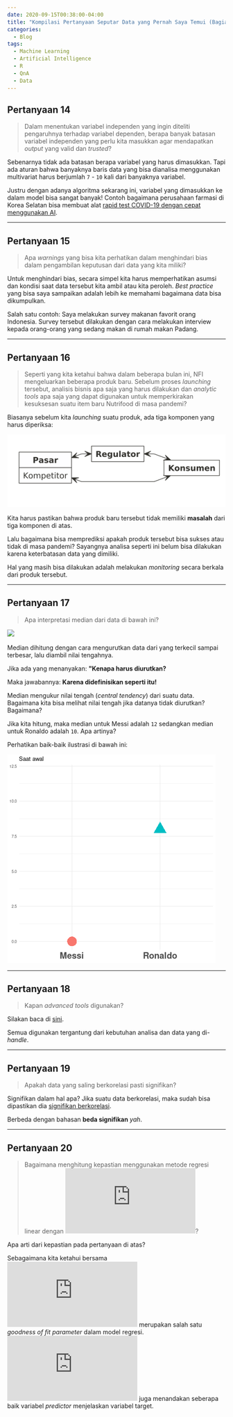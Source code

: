 ```yaml
---
date: 2020-09-15T00:38:00-04:00
title: "Kompilasi Pertanyaan Seputar Data yang Pernah Saya Temui (Bagian II)"
categories:
  - Blog
tags:
  - Machine Learning
  - Artificial Intelligence
  - R
  - QnA
  - Data
---
```


## Pertanyaan 14

> Dalam menentukan variabel independen yang ingin diteliti pengaruhnya
> terhadap variabel dependen, berapa banyak batasan variabel independen
> yang perlu kita masukkan agar mendapatkan *output* yang valid dan
> *trusted*?

Sebenarnya tidak ada batasan berapa variabel yang harus dimasukkan. Tapi
ada aturan bahwa banyaknya baris data yang bisa dianalisa menggunakan
multivariat harus berjumlah `7` - `10` kali dari banyaknya variabel.

Justru dengan adanya algoritma sekarang ini, variabel yang dimasukkan ke
dalam model bisa sangat banyak\! Contoh bagaimana perusahaan farmasi di
Korea Selatan bisa membuat alat [rapid test COVID-19 dengan cepat
menggunakan
AI](https://edition.cnn.com/2020/03/12/asia/coronavirus-south-korea-testing-intl-hnk/index.html).

-----

## Pertanyaan 15

> Apa *warnings* yang bisa kita perhatikan dalam menghindari bias dalam
> pengambilan keputusan dari data yang kita miliki?

Untuk menghindari bias, secara simpel kita harus memperhatikan asumsi
dan kondisi saat data tersebut kita ambil atau kita peroleh. *Best
practice* yang bisa saya sampaikan adalah lebih ke memahami bagaimana
data bisa dikumpulkan.

Salah satu contoh: Saya melakukan survey makanan favorit orang
Indonesia. Survey tersebut dilakukan dengan cara melakukan interview
kepada orang-orang yang sedang makan di rumah makan Padang.

-----

## Pertanyaan 16

> Seperti yang kita ketahui bahwa dalam beberapa bulan ini, NFI
> mengeluarkan beberapa produk baru. Sebelum proses *launching*
> tersebut, analisis bisnis apa saja yang harus dilakukan dan *analytic
> tools* apa saja yang dapat digunakan untuk memperkirakan kesuksesan
> suatu item baru Nutrifood di masa pandemi?

Biasanya sebelum kita *launching* suatu produk, ada tiga komponen yang
harus diperiksa:

![](https://raw.githubusercontent.com/ikanx101/ikanx101.github.io/master/_posts/QnA%20NBC%20Sep/QnA-NBC-2_files/figure-gfm/unnamed-chunk-1-1.png)<!-- -->

Kita harus pastikan bahwa produk baru tersebut tidak memiliki
**masalah** dari tiga komponen di atas.

Lalu bagaimana bisa memprediksi apakah produk tersebut bisa sukses atau
tidak di masa pandemi? Sayangnya analisa seperti ini belum bisa
dilakukan karena keterbatasan data yang dimiliki.

Hal yang masih bisa dilakukan adalah melakukan *monitoring* secara
berkala dari produk tersebut.

-----

## Pertanyaan 17

> Apa interpretasi median dari data di bawah ini?

![](https://passingthroughresearcher.files.wordpress.com/2019/01/central-tendency.png?w=582&h=264)<!-- -->

Median dihitung dengan cara mengurutkan data dari yang terkecil sampai
terbesar, lalu diambil nilai tengahnya.

Jika ada yang menanyakan: **"Kenapa harus diurutkan?**

Maka jawabannya: **Karena didefinisikan seperti itu\!**

Median mengukur nilai tengah (*central tendency*) dari suatu data.
Bagaimana kita bisa melihat nilai tengah jika datanya tidak diurutkan?
Bagaimana?

Jika kita hitung, maka median untuk Messi adalah `12` sedangkan median
untuk Ronaldo adalah `10`. Apa artinya?

Perhatikan baik-baik ilustrasi di bawah ini:

![](https://raw.githubusercontent.com/ikanx101/ikanx101.github.io/master/_posts/QnA%20NBC%20Sep/animated.gif)<!-- -->

-----

## Pertanyaan 18

> Kapan *advanced tools* digunakan?

Silakan baca di [sini](https://ikanx101.com/blog/find-nfi/).

Semua digunakan tergantung dari kebutuhan analisa dan data yang
di-*handle*.

-----

## Pertanyaan 19

> Apakah data yang saling berkorelasi pasti signifikan?

Signifikan dalam hal apa? Jika suatu data berkorelasi, maka sudah bisa
dipastikan dia [signifikan
berkorelasi](https://ikanx101.com/blog/materi-korelasi/).

Berbeda dengan bahasan **beda signifikan** *yah*.

-----

## Pertanyaan 20

> Bagaimana menghitung kepastian menggunakan metode regresi linear
> dengan ![R^2](https://latex.codecogs.com/png.latex?R%5E2 "R^2")?

Apa arti dari kepastian pada pertanyaan di atas?

Sebagaimana kita ketahui bersama
![R^2](https://latex.codecogs.com/png.latex?R%5E2 "R^2") merupakan salah
satu *goodness of fit parameter* dalam model regresi.
![R^2](https://latex.codecogs.com/png.latex?R%5E2 "R^2") juga menandakan
seberapa baik variabel *predictor* menjelaskan variabel target.
